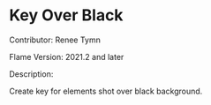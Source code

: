 # Key Over Black

Contributor: Renee Tymn

Flame Version: 2021.2 and later

Description:

Create key for elements shot over black background.